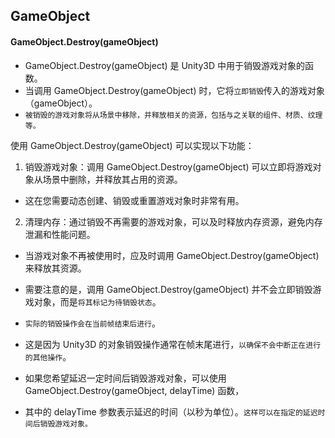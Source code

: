 ## GameObject


#### GameObject.Destroy(gameObject)
* GameObject.Destroy(gameObject) 是 Unity3D 中用于销毁游戏对象的函数。
* 当调用 GameObject.Destroy(gameObject) 时，它将`立即销毁`传入的游戏对象（gameObject）。
* `被销毁的游戏对象将从场景中移除，并释放相关的资源，包括与之关联的组件、材质、纹理等。`

使用 GameObject.Destroy(gameObject) 可以实现以下功能：
1. 销毁游戏对象：调用 GameObject.Destroy(gameObject) 可以立即将游戏对象从场景中删除，并释放其占用的资源。
*  这在您需要动态创建、销毁或重置游戏对象时非常有用。

2. 清理内存：通过销毁不再需要的游戏对象，可以及时释放内存资源，避免内存泄漏和性能问题。
* 当游戏对象不再被使用时，应及时调用 GameObject.Destroy(gameObject) 来释放其资源。

* 需要注意的是，调用 GameObject.Destroy(gameObject) 并不会立即销毁游戏对象，而是`将其标记为待销毁状态`。
* `实际的销毁操作会在当前帧结束后进行`。
* 这是因为 Unity3D 的对象销毁操作通常在帧末尾进行，`以确保不会中断正在进行的其他操作`。

* 如果您希望延迟一定时间后销毁游戏对象，可以使用 GameObject.Destroy(gameObject, delayTime) 函数，
* 其中的 delayTime 参数表示延迟的时间（以秒为单位）。`这样可以在指定的延迟时间后销毁游戏对象。`

